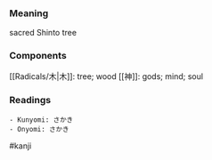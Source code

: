 ### Meaning

sacred Shinto tree

### Components

[[Radicals/木|木]]: tree; wood [[神]]: gods; mind; soul

### Readings

```
- Kunyomi: さかき
- Onyomi: さかき
```

#kanji